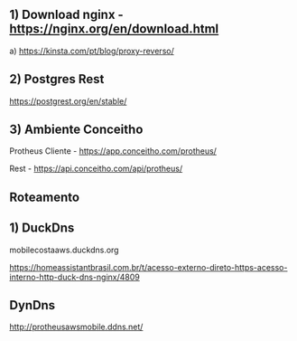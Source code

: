 ## 1) Download nginx - https://nginx.org/en/download.html

a) https://kinsta.com/pt/blog/proxy-reverso/

## 2) Postgres Rest

https://postgrest.org/en/stable/

## 3) Ambiente Conceitho

Protheus Cliente - https://app.conceitho.com/protheus/

Rest - https://api.conceitho.com/api/protheus/

## Roteamento
## 1) DuckDns

mobilecostaaws.duckdns.org

https://homeassistantbrasil.com.br/t/acesso-externo-direto-https-acesso-interno-http-duck-dns-nginx/4809

## DynDns
http://protheusawsmobile.ddns.net/
